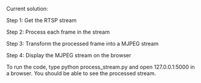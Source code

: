 Current solution:

Step 1: Get the RTSP stream

Step 2: Process each frame in the stream

Step 3: Transform the processed frame into a MJPEG stream

Step 4: Display the MJPEG stream on the browser

To run the code, type python process_stream.py and open 127.0.0.1:5000 in a browser. You should be able to see the processed stream.  
